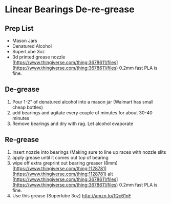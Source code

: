 # Linear Bearings De-re-grease
## Prep List
* Mason Jars
* Denatured Alcohol
* SuperLube 3oz
* 3d printed grease nozzle
  [https://www.thingiverse.com/thing:3678611/files](https://www.thingiverse.com/thing:3678611/files)
   0.2mm fast PLA is fine.
 
## De-grease
1. Pour 1-2" of denatured alcohol into a mason jar (Walmart has small cheap bottles)
2. add bearings and agitate every couple of minutes for about 30-40 minutes
3. Remove bearings and dry with rag.  Let alcohol evaporate

## Re-grease
1. Insert nozzle into bearings (Making sure to line up races with nozzle slits
2. apply grease until it comes out top of bearing
3. wipe off extra greprint out bearing greaser (8mm)
   [https://www.thingiverse.com/thing:1128781](https://www.thingiverse.com/thing:1128781)
   alt
   [https://www.thingiverse.com/thing:3678611/files](https://www.thingiverse.com/thing:3678611/files)
   0.2mm fast PLA is fine.
 3. Use this grease (Superlube 3oz)
    http://amzn.to/1Qc61nF
 
    

<!--stackedit_data:
eyJoaXN0b3J5IjpbMzIzODc1MTQwLDE4MzI2MzA1NjAsLTk5OD
gzODY0LDEwMDcxODcxODgsLTE5Mjg5NjM2NTFdfQ==
-->